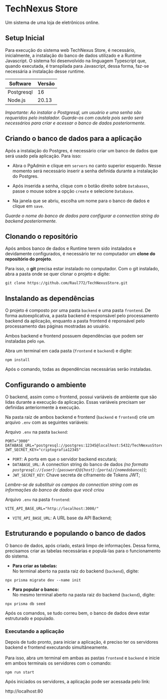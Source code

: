 # TechNexus Store

Um sistema de uma loja de eletrônicos online.

## Setup Inicial

Para execução do sistema web TechNexus Store, é necessário, inicialmente, a instalação do banco de dados utilizado e a Runtime Javascript. O sistema foi desenvolvido na linguagem Typescript que, quando executada, é transpilada para Javascript, dessa forma, faz-se necessária a instalação desse runtime.


| Software   | Versão |
| ------------ | --------- |
| Postgresql | 16      |
| Node.js    | 20.13   |



*Importante: Ao instalar o Postgresql, um usuário e uma senha são requeridos pelo instalador. Guarde-os com cautela pois serão será necessários para criar e acessar o banco de dados posteriormente.*

## Criando o banco de dados para a aplicação

Após a instalação do Postgres, é necessário criar um banco de dados que será usado pela aplicação.
Para isso: 
* Abra o PgAdmin e clique em `servers` no canto superior esquerdo. Nesse momento será necessário inserir a senha definida durante a instalação do Postgres.

* Após inserida a senha, clique com o botão direito sobre `Databases`, passe o mouse sobre a opção `create` e selecione `Database`. 

* Na janela que se abriu, escolha um nome para o banco de dados e clique em `save`.

*Guarde o nome do banco de dados para configurar a connection string do backend posteriormente.*
<br />

## Clonando o repositório

Após ambos banco de dados e Runtime terem sido instalados e devidamente configurados, é necessário ter no computador um **clone do repositório do projeto**.

Para isso, o **git** precisa estar instalado no computador.
Com o git instalado, abra a pasta onde se quer clonar o projeto e digite:
```
git clone https://github.com/Raul772/TechNexusStore.git
```


## Instalando as dependências

O projeto é composto por uma pasta `backend` e uma pasta `frontend`. De forma autoexplicativa, a pasta backend é responsável pelo processamento backend da aplicação, enquanto a pasta frontend é reponsável pelo processamento das páginas mostradas ao usuário.

Ambos backend e frontend possuem dependências que podem ser instaladas pelo `npm`.

Abra um terminal em cada pasta (`frontend` e `backend`) e digite:

```
npm install
```

Após o comando, todas as dependências necessárias serão instaladas.

## Configurando o ambiente

O backend, assim como o frontend, possui variáveis de ambiente que são lidas durante a execução da aplicação. Essas variáveis precisam ser definidas anteriormente à execução.

Na pasta raiz de ambos backend e frontend (`backend` e `frontend`) crie um arquivo `.env` com as seguintes variáveis:

Arquivo `.env` na pasta `backend`:

``````
PORT="3000"
DATABASE_URL="postgresql://postgres:12345@localhost:5432/TechNexusStore"
JWT_SECRET_KEY="criptografia12345"
``````

* `PORT`: A porta em que o servidor backend escutará;
* `DATABASE_URL`: A connection string do banco de dados *(no formato `postgresql://{user}:{password}@{host}:{porta}/{nomedobanco}`)*;
* `JWT_SECRET_KEY`: Chave secreta de ciframento de Tokens JWT;

*Lembre-se de substituir os campos da connection string com as informações do banco de dados que você criou*
<br />

Arquivo `.env` na pasta `frontend`:

``````
VITE_API_BASE_URL="http://localhost:3000/"
``````

* `VITE_API_BASE_URL`: A URL base da API Backend;

## Estruturando e populando o banco de dados

O banco de dados, após criado, estará limpo de informações. Dessa forma, precisamos criar as tabelas necessárias e populá-las para o funcionamento do sistema.

* **Para criar as tabelas:** \
No terminal aberto na pasta raiz do backend (`backend`), digite:
```
npx prisma migrate dev --name init
```

* **Para popular o banco:** \
No mesmo terminal aberto na pasta raiz do backend (`backend`), digite:
```
npx prisma db seed
```

Após os comandos, se tudo correu bem, o banco de dados deve estar estruturado e populado.

### Executando a aplicação
Depois de tudo pronto, para iniciar a aplicação, é preciso ter os servidores backend e frontend executando simultâneamente. \
<br />
Para isso, abra um terminal em ambas as pastas `frontend` e `backend` e inicie em ambos terminais os servidores com o comando:
```
npm run start
```

Após iniciados os servidores, a aplicação pode ser acessada pelo link:

http://localhost:80